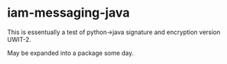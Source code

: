 # iam-messaging-java

This is essentually a test of python->java signature and encryption version UWIT-2.

May be expanded into a package some day. 
